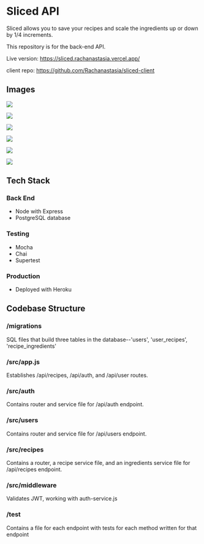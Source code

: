 # Sliced API

Sliced allows you to save your recipes and scale the ingredients up or down by 1/4 increments.

This repository is for the back-end API.

Live version: https://sliced.rachanastasia.vercel.app/

client repo: https://github.com/Rachanastasia/sliced-client

## Images

![](sliced-home.png)

![](sliced-login.png)

![](recipe-scale-up.png)

![](recipe-scale-down.png)

![](recipe-list.png)

![](add-recipe.png)

## Tech Stack

### Back End

- Node with Express
- PostgreSQL database

### Testing

- Mocha
- Chai
- Supertest

### Production

- Deployed with Heroku

## Codebase Structure

### /migrations

SQL files that build three tables in the database--'users', 'user_recipes', 'recipe_ingredients'

### /src/app.js

Establishes /api/recipes, /api/auth, and /api/user routes.

### /src/auth

Contains router and service file for /api/auth endpoint.

### /src/users

Contains router and service file for /api/users endpoint.

### /src/recipes

Contains a router, a recipe service file, and an ingredients service file for /api/recipes endpoint.

### /src/middleware

Validates JWT, working with auth-service.js

### /test

Contains a file for each endpoint with tests for each method written for that endpoint
